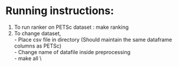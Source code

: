 # Running instructions:
1) To run ranker on PETSc dataset : make ranking
2) To change dataset,<br/> 
        - Place csv file in directory (Should maintain the same dataframe columns as PETSc) \
        - Change name of datafile inside preprocessing \
        - make all \


